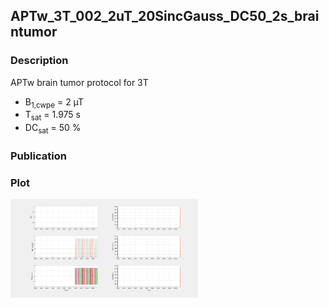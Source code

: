 ## APTw_3T_002_2uT_20SincGauss_DC50_2s_braintumor

### Description
APTw brain tumor protocol for 3T
* B<sub>1,cwpe</sub> = 2 µT
* T<sub>sat</sub> = 1.975 s
* DC<sub>sat</sub> = 50 % 

### Publication


### Plot
<img src="APTw_3T_002_2uT_20SincGauss_DC50_2s_braintumor.png" width="300"/> 

